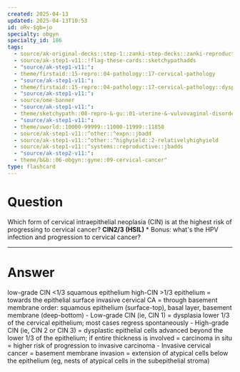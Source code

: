 ```yaml
---
created: 2025-04-13
updated: 2025-04-13T10:53
id: oRv-$gb=jo
specialty: obgyn
specialty_id: 186
tags:
  - source/ak-original-decks::step-1::zanki-step-decks::zanki-reproductive::reproductive-pathology
  - source/ak-step1-v11::!flag-these-cards::sketchypathadds
  - "source/ak-step1-v11:": 
  - theme/firstaid::15-repro::04-pathology::17-cervical-pathology
  - "source/ak-step1-v11:": 
  - theme/firstaid::15-repro::04-pathology::17-cervical-pathology::dysplasia-&-carcinoma-in-situ
  - "source/ak-step1-v11:": 
  - source/ome-banner
  - "source/ak-step1-v11:": 
  - theme/sketchypath::08-repro-&-gu::01-uterine-&-vulvovaginal-disorders::02-cervical-neoplasia
  - "source/ak-step1-v11:": 
  - theme/uworld::10000-99999::11000-11999::11858
  - source/ak-step1-v11::^other::^expn::jbadd
  - source/ak-step1-v11::^other::^highyield::2-relativelyhighyield
  - source/ak-step1-v11::^systems::reproductive::jbadds
  - "source/ak-step2-v11:": 
  - theme/b&b::06-obgyn::gyne::09-cervical-cancer"
type: flashcard
---
```


# Question
Which form of cervical intraepithelial neoplasia (CIN) is at the highest risk of progressing to cervical cancer?    **CIN2/3 (HSIL)**   * Bonus: what's the HPV infection and progression to cervical cancer?

---

# Answer
low-grade CIN <1/3 squamous epithelium high-CIN  >1/3 epithelium = towards the epithelial surface invasive cervical CA = through basement membrane  order: squamous epithelium (surface-top), basal layer, basement membrane (deep-bottom)  - Low-grade CIN (ie, CIN 1) = dysplasia lower 1/3 of the cervical epithelium; most cases regress spontaneously - High-grade CIN (ie, CIN 2 or CIN 3) = dysplastic epithelial cells advanced beyond the lower 1/3 of the epithelium; if entire thickness is involved = carcinoma in situ = higher risk of progression to invasive carcinoma - Invasive cervical cancer = basement membrane invasion = extension of atypical cells below the epithelium (eg, nests of atypical cells in the subepithelial stroma)